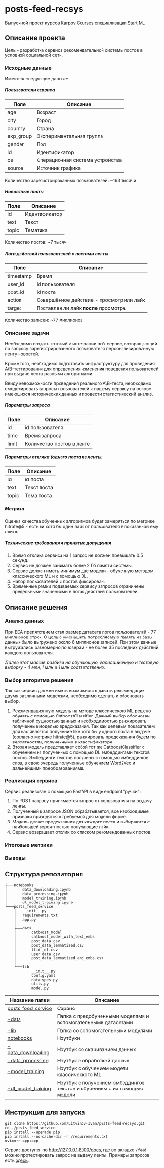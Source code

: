 # posts-feed-recsys
Выпускной проект курсов [Karpov Courses специализации Start ML](https://karpov.courses/ml-start)

## Описание проекта

Цель - разработка сервиса рекомендательной системы постов в условной социальной сети.

### Исходные данные
Имеются следующие данные:
##### Пользователи сервиса
| Поле      | Описание                        |
|-----------|---------------------------------|
| age       | Возраст                         |
| city      | Город                           |
| country   | Страна                          |
| exp_group | Экспериментальная группа        |
| gender    | Пол                             |
| id        | Идентификатор                   |
| os        | Операционная система устройства |
| source    | Источник трафика                |
Количество зарегистрированных пользователей: ~163 тысячи

##### Новостные посты
| Поле  | Описание      |
|-------|---------------|
| id    | Идентификатор |
| text  | Текст         |
| topic | Тематика      |
Количество постов: ~7 тысяч

##### Логи действий пользователей с постами ленты
| Поле      | Описание                                 |
|-----------|------------------------------------------|
| timestamp | Время                                    |
| user_id   | id пользователя                          |
| post_id   | id поста                                 |
| action    | Совершённое действие - просмотр или лайк |
| target    | Поставлен ли лайк **после** просмотра.   |
Количество записей: ~77 миллионов

### Описание задачи

Необходимо создать готовый к интеграции веб-сервис, возвращающий по запросу зарегистрированного
пользователя персонализированную ленту новостей.

Кроме того, необходимо подготовить инфраструктуру для проведения A\B-тестирования для определения изменения поведения
польователей при выдаче ленты разными алгоритмами.

Ввиду невозможности проведения реального A\B-теста, необходимо смоделировать запросы пользователей к нашему сервису на основе
имеющихся исторических данных и провести статистический анализ.

##### Параметры запроса
| Поле  | Описание                  |
|-------|---------------------------|
| id    | id пользователя           |
| time  | Время запроса             |
| limit | Количество постов в ленте |

##### Параметры отклика (одного поста из ленты)
| Поле  | Описание    |
|-------|-------------|
| id    | id поста    |
| text  | Текст поста |
| topic | Тема поста  |

##### Метрика
Оценка качества обученных алгоритмов будет замеряться по метрике hitrate@5 - есть ли хотя бы один лайк от пользователя в показанной ему ленте.

##### Технические требования и принятые допущения
1. Время отклика сервиса на 1 запрос не должен превышать 0.5 секунд.
2. Сервис не должен занимать более 2 Гб памяти системы.
3. Сервис должен иметь минимум две модели - обученную методом классического ML и с помощью DL.
4. Набор пользователей и постов фиксирован.
5. Временные рамки подаваемых сервису запросов ограничены предельными значениями в логах действий пользователей.

## Описание решения

### Анализ данных
При EDA препятствием стал размер датасета логов пользователей - 77 миллионов строк.
С целью уменьшить потребляемую память из базы данных было выгружено около 6 миллионов записей.
При этом данные выгружались равномерно по юзерам - не более 35 последних действий каждого пользователя.

_Далее этот массив разбили на обучающую, валидационную и тестовую выборку - 4 млн, 1 млн и 1 млн соответственно._

### Выбор алгоритма решения
Так как сервис должен иметь возможность давать рекомендации двумя различными моделями, 
необходимо сделать и обосновать выбор.
1. Рекомендационную модель на методе классического ML решено обучать с помощью CatboostClassifier.
Данный выбор обоснован табличной сущностью данных и необходимостью ранжировать полученные моделью предсказания.
Так как целевым показателем для нас является получение like хотя бы у одного поста в выдаче (согласно метрике hitrate@5),
ранжировать предсказания будем по вероятностям, полученными в классификаторе.
2. Вторая модель представляет собой тот же CatboostClassifier с обучением на полученных с помощью DL эмбеддингами
текстов постов. Эмбеддинги текстов получены с помощью эмбеддингов слов, в свою очередь
полученные обучением Word2Vec и дальнейшими преобразованиями.

### Реализация сервиса
Сервис реализован с помощью FastAPI в виде endpoint "ручки":
1. По POST запросу принимается запрос от пользователя на выдачу ленты.
2. Полученный в запросе JSON обрабатывается, все необходимые признаки приводятся к требуемой для модели форме.
3. Модель делает предсказания для каждого поста и выбираются с наибольшей вероятностью получающие лайк.
4. Сервис возвращает отклик со списком рекомендованных постов.

### Итоговые метрики
### Выводы

## Структура репозитория

```buildoutcfg
├───notebooks
│       data_downloading.ipynb
│       data_processing.ipynb
│       model_training.ipynb
│       dl_model_training.ipynb
└───posts_feed_service
    │   __init__.py
    │   requirements.txt
    │   app.py
    │
    ├───data
    │       catboost_model
    │       catboost_model_with_text_embs
    │       post_data.csv
    │       post_data_lemmatized.csv
    │       tfidf_df.csv
    │       user_data.csv
    │       post_data_lemmatized_and_embs.csv
    │
    └───lib
            __init__.py
            config.yaml
            datatypes.py
            utils.py
            model.py

```

| Название папки                            | Описание                                            |
|-------------------------------------------|-----------------------------------------------------|
| [posts_feed_service](posts_feed_service/) | Сервис                                              |
| [-data](posts_feed_service/data) | Папка с предобученными моделями и вспомогательными датасетами|
| [-lib](posts_feed_service/lib) | Папка со вспомогательными модулями                             |
| [notebooks](notebooks/)                   | Ноутбуки                                            |
| [-data_downloading](notebooks/data_downloading.pynb)            | Ноутбук со скачиванием данных |
| [-data_processing](notebooks/data_processing.pynb)               | Ноутбук с обработкой данных  |
| [-model_training](notebooks/model_training.pynb)  | Ноутбук с обучением модели классического ML |
| [-dl_model_training](notebooks/dl_model_training.pynb)|Ноутбук c получением эмбеддингов текстов и обучением с их помощью модели |

## Инструкция для запуска

`git clone https://github.com/Litvinov-Ivan/posts-feed-recsys.git` <br />
`cd ./posts_feed_service` <br />
`pip install --upgrade pip` <br />
`pip install --no-cache-dir -r /requirements.txt` <br />
`uvicorn app:app` <br />

Сервис доступен по http://127.0.0.1:8000/docs, где во вкладке `/feed` можно протестировать запрос на выдачу ленты.
Примеры запросов есть [здесь](request_examples.txt).
